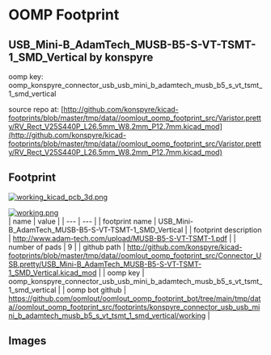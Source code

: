 # OOMP Footprint  
## USB_Mini-B_AdamTech_MUSB-B5-S-VT-TSMT-1_SMD_Vertical  by konspyre  
  
oomp key: oomp_konspyre_connector_usb_usb_mini_b_adamtech_musb_b5_s_vt_tsmt_1_smd_vertical  
  
source repo at: [http://github.com/konspyre/kicad-footprints/blob/master/tmp/data//oomlout_oomp_footprint_src/Varistor.pretty/RV_Rect_V25S440P_L26.5mm_W8.2mm_P12.7mm.kicad_mod](http://github.com/konspyre/kicad-footprints/blob/master/tmp/data//oomlout_oomp_footprint_src/Varistor.pretty/RV_Rect_V25S440P_L26.5mm_W8.2mm_P12.7mm.kicad_mod)  
## Footprint  
  
[![working_kicad_pcb_3d.png](working_kicad_pcb_3d_600.png)](working_kicad_pcb_3d.png)  
  
[![working.png](working_600.png)](working.png)  
| name | value | 
| --- | --- | 
| footprint name | USB_Mini-B_AdamTech_MUSB-B5-S-VT-TSMT-1_SMD_Vertical | 
| footprint description | http://www.adam-tech.com/upload/MUSB-B5-S-VT-TSMT-1.pdf | 
| number of pads | 9 | 
| github path | http://github.com/konspyre/kicad-footprints/blob/master/tmp/data//oomlout_oomp_footprint_src/Connector_USB.pretty/USB_Mini-B_AdamTech_MUSB-B5-S-VT-TSMT-1_SMD_Vertical.kicad_mod | 
| oomp key | oomp_konspyre_connector_usb_usb_mini_b_adamtech_musb_b5_s_vt_tsmt_1_smd_vertical | 
| oomp bot github | https://github.com/oomlout/oomlout_oomp_footprint_bot/tree/main/tmp/data//oomlout_oomp_footprint_src/footprints/konspyre_connector_usb_usb_mini_b_adamtech_musb_b5_s_vt_tsmt_1_smd_vertical/working | 
## Images  

